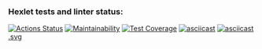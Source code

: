 ### Hexlet tests and linter status:
[![Actions Status](https://github.com/Lekopin13/java-project-61/workflows/hexlet-check/badge.svg)](https://github.com/Lekopin13/java-project-61/actions)
[![Maintainability](https://api.codeclimate.com/v1/badges/bc953fb0ab378995dab3/maintainability)](https://github.com/Lekopin13/java-project-61/actions)
[![Test Coverage](https://api.codeclimate.com/v1/badges/bc953fb0ab378995dab3/test_coverage)](https://github.com/Lekopin13/java-project-61/actions)
[![asciicast](https://asciinema.org/a/wHLOIpXrdyW4tfS51HBwcDvKr.svg)](https://asciinema.org/a/wHLOIpXrdyW4tfS51HBwcDvKr)
[![asciicast](https://asciinema.org/a/nQwbmdJpJM80iVpmTdQW6oBiv).svg](https://asciinema.org/a/nQwbmdJpJM80iVpmTdQW6oBiv)
